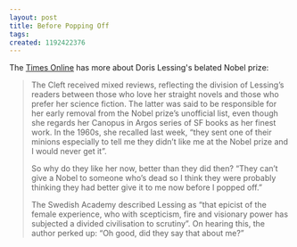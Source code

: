 ```yaml
---
layout: post
title: Before Popping Off
tags: 
created: 1192422376
---
```

The [Times Online](http://entertainment.timesonline.co.uk/tol/arts_and_entertainment/books/article2652789.ece) has more about Doris Lessing's belated Nobel prize:

> The Cleft received mixed reviews, reflecting the division of Lessing’s readers between those who love her straight novels and those who prefer her science fiction. The latter was said to be responsible for her early removal from the Nobel prize’s unofficial list, even though she regards her Canopus in Argos series of SF books as her finest work. <!--break--> In the 1960s, she recalled last week, “they sent one of their minions especially to tell me they didn’t like me at the Nobel prize and I would never get it”.
>
> So why do they like her now, better than they did then? “They can’t give a Nobel to someone who’s dead so I think they were probably thinking they had better give it to me now before I popped off.”
>
> The Swedish Academy described Lessing as “that epicist of the female experience, who with scepticism, fire and visionary power has subjected a divided civilisation to scrutiny”. On hearing this, the author perked up: “Oh good, did they say that about me?” 
